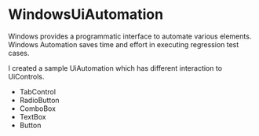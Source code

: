 # WindowsUiAutomation
Windows provides a programmatic interface to automate various elements. Windows Automation saves time and effort in executing regression test cases. 

I created a sample UiAutomation which has different interaction to UiControls.

* TabControl
* RadioButton
* ComboBox
* TextBox
* Button
